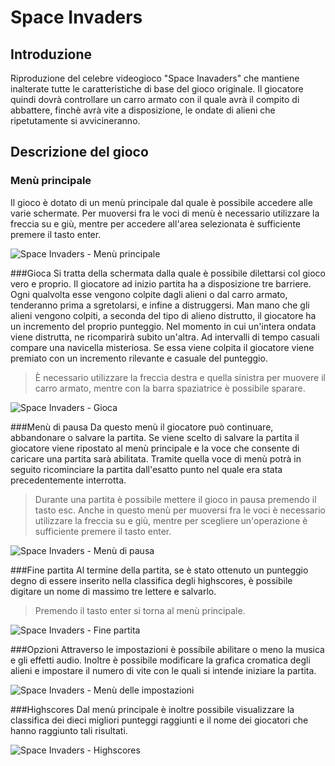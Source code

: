 # Space Invaders
## Introduzione
Riproduzione del celebre videogioco "Space Inavaders" che mantiene inalterate tutte le caratteristiche di base del gioco originale. Il giocatore quindi dovrà controllare un carro armato con il quale avrà il compito di abbattere, finchè avrà vite a disposizione, le ondate di alieni che ripetutamente si avvicineranno.

## Descrizione del gioco
### Menù principale
Il gioco è dotato di un menù principale dal quale è possibile accedere alle varie schermate. Per muoversi fra le voci di menù è necessario utilizzare la freccia su e giù, mentre per accedere all'area selezionata è sufficiente premere il tasto enter.

![Space Invaders - Menù principale](http://imgur.com/ohHFaJy.png)

###Gioca
Si tratta della schermata dalla quale è possibile dilettarsi col gioco vero e proprio.
Il giocatore ad inizio partita ha a disposizione tre barriere. Ogni qualvolta esse vengono colpite dagli alieni o dal carro armato, tenderanno prima a sgretolarsi, e infine a distruggersi.
Man mano che gli alieni vengono colpiti, a seconda del tipo di alieno distrutto, il giocatore ha un incremento del proprio punteggio.
Nel momento in cui un'intera ondata viene distrutta, ne ricomparirà subito un'altra.
Ad intervalli di tempo casuali compare una navicella misteriosa. Se essa viene colpita il giocatore viene premiato con un incremento rilevante e casuale del punteggio.
> È necessario utilizzare la freccia destra e quella sinistra per muovere il carro armato, mentre con la barra spaziatrice è possibile sparare.

![Space Invaders - Gioca](.png)

###Menù di pausa
Da questo menù il giocatore può continuare, abbandonare o salvare la partita.
Se viene scelto di salvare la partita il giocatore viene ripostato al menù principale e la voce che consente di caricare una partita sarà abilitata. Tramite quella voce di menù potrà in seguito ricominciare la partita dall'esatto punto nel quale era stata precedentemente interrotta.
> Durante una partita è possibile mettere il gioco in pausa premendo il tasto esc. Anche in questo menù per muoversi fra le voci è necessario utilizzare la freccia su e giù, mentre per scegliere un'operazione è sufficiente premere il tasto enter.

![Space Invaders - Menù di pausa](http://imgur.com/o1t5O36.png)

###Fine partita
Al termine della partita, se è stato ottenuto un punteggio degno di essere inserito nella classifica degli highscores, è possibile digitare un nome di massimo tre lettere e salvarlo.
> Premendo il tasto enter si torna al menù principale.

![Space Invaders - Fine partita](.png)

###Opzioni
Attraverso le impostazioni è possibile abilitare o meno la musica e gli effetti audio. Inoltre è possibile modificare la grafica cromatica degli alieni e impostare il numero di vite con le quali si intende iniziare la partita.

![Space Invaders - Menù delle impostazioni](http://imgur.com/HPXLMAP.png)

###Highscores
Dal menù principale è inoltre possibile visualizzare la classifica dei dieci migliori punteggi raggiunti e il nome dei giocatori che hanno raggiunto tali risultati.

![Space Invaders - Highscores](http://imgur.com/Rv0TCdn.png)

##
##
##
